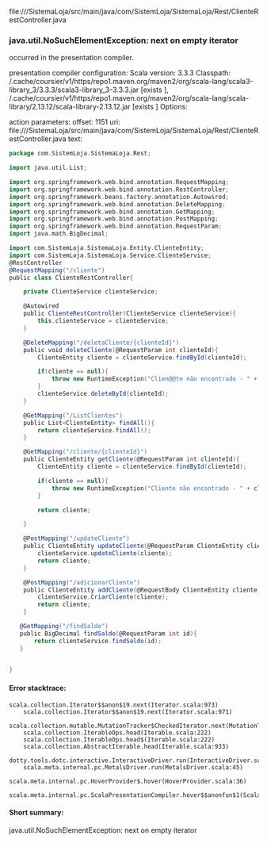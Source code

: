 file://<WORKSPACE>/SistemaLoja/src/main/java/com/SistemLoja/SistemaLoja/Rest/ClienteRestController.java
### java.util.NoSuchElementException: next on empty iterator

occurred in the presentation compiler.

presentation compiler configuration:
Scala version: 3.3.3
Classpath:
<HOME>/.cache/coursier/v1/https/repo1.maven.org/maven2/org/scala-lang/scala3-library_3/3.3.3/scala3-library_3-3.3.3.jar [exists ], <HOME>/.cache/coursier/v1/https/repo1.maven.org/maven2/org/scala-lang/scala-library/2.13.12/scala-library-2.13.12.jar [exists ]
Options:



action parameters:
offset: 1151
uri: file://<WORKSPACE>/SistemaLoja/src/main/java/com/SistemLoja/SistemaLoja/Rest/ClienteRestController.java
text:
```scala
package com.SistemLoja.SistemaLoja.Rest;

import java.util.List;

import org.springframework.web.bind.annotation.RequestMapping;
import org.springframework.web.bind.annotation.RestController;
import org.springframework.beans.factory.annotation.Autowired;
import org.springframework.web.bind.annotation.DeleteMapping;
import org.springframework.web.bind.annotation.GetMapping;
import org.springframework.web.bind.annotation.PostMapping;
import org.springframework.web.bind.annotation.RequestParam;
import java.math.BigDecimal;

import com.SistemLoja.SistemaLoja.Entity.ClienteEntity;
import com.SistemLoja.SistemaLoja.Service.ClienteService;
@RestController
@RequestMapping("/cliente")
public class ClienteRestController{

    private ClienteService clienteService;

    @Autowired
    public ClienteRestController(ClienteService clienteService){
        this.clienteService = clienteService;
    }

    @DeleteMapping("/deletaCliente/{clienteId}")
    public void deleteCliente(@RequestParam int clienteId){
        ClienteEntity cliente = clienteService.findById(clienteId);

        if(cliente == null){
            throw new RuntimeException("Clien@@te não encontrado - " + clienteId);
        }
        clienteService.deleteById(clienteId);
    }

    @GetMapping("/ListClientes")
    public List<ClienteEntity> findAll(){
        return clienteService.findAll();
    }

    @GetMapping("/cliente/{clienteId}")
    public ClienteEntity getCliente(@RequestParam int clienteId){
        ClienteEntity cliente = clienteService.findById(clienteId);

        if(cliente == null){
            throw new RuntimeException("Cliente não encontrado - " + clienteId);
        }

        return cliente;

    }

    @PostMapping("/updateCliente")
    public ClienteEntity updateCliente(@RequestParam ClienteEntity cliente){
        clienteService.updateCliente(cliente);
        return cliente;
    }

    @PostMapping("/adicionarCliente")
    public ClienteEntity addCliente(@RequestBody ClienteEntity cliente){
        clienteService.CriarCliente(cliente);
        return cliente;
    }

   @GetMapping("/findSaldo")
   public BigDecimal findSaldo(@RequestParam int id){
       return clienteService.findSaldo(id);
   } 
    

}
```



#### Error stacktrace:

```
scala.collection.Iterator$$anon$19.next(Iterator.scala:973)
	scala.collection.Iterator$$anon$19.next(Iterator.scala:971)
	scala.collection.mutable.MutationTracker$CheckedIterator.next(MutationTracker.scala:76)
	scala.collection.IterableOps.head(Iterable.scala:222)
	scala.collection.IterableOps.head$(Iterable.scala:222)
	scala.collection.AbstractIterable.head(Iterable.scala:933)
	dotty.tools.dotc.interactive.InteractiveDriver.run(InteractiveDriver.scala:168)
	scala.meta.internal.pc.MetalsDriver.run(MetalsDriver.scala:45)
	scala.meta.internal.pc.HoverProvider$.hover(HoverProvider.scala:36)
	scala.meta.internal.pc.ScalaPresentationCompiler.hover$$anonfun$1(ScalaPresentationCompiler.scala:389)
```
#### Short summary: 

java.util.NoSuchElementException: next on empty iterator